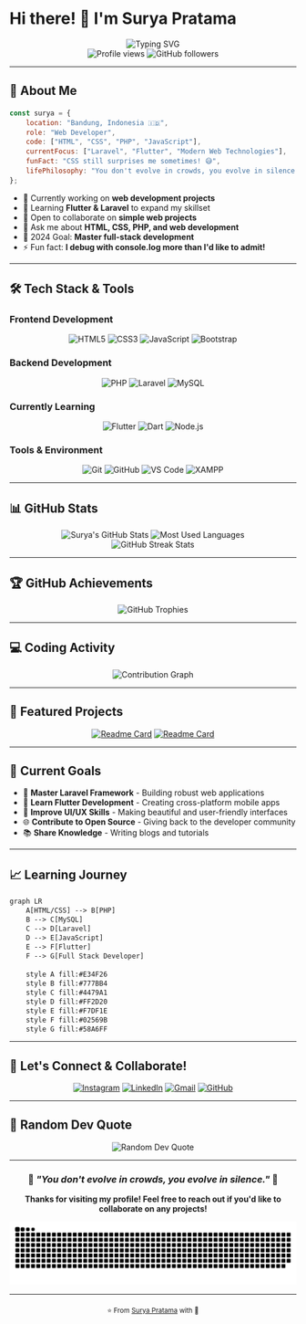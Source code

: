 # Hi there! 👋 I'm Surya Pratama

<div align="center">
  <img src="https://readme-typing-svg.demolab.com?font=Fira+Code&size=28&duration=3000&pause=1000&color=58A6FF&center=true&vCenter=true&multiline=true&width=600&height=100&lines=Web+Developer+%7C+Tech+Enthusiast;Always+Learning+%26+Growing!;Welcome+to+my+GitHub+Profile!" alt="Typing SVG" />
</div>

<div align="center">
  <img src="https://komarev.com/ghpvc/?username=suryapratama&label=Profile%20views&color=0e75b6&style=flat" alt="Profile views" />
  <img src="https://img.shields.io/github/followers/suryapratama?label=Followers&style=social" alt="GitHub followers" />
</div>

---

## 🚀 About Me

```javascript
const surya = {
    location: "Bandung, Indonesia 🇮🇩",
    role: "Web Developer",
    code: ["HTML", "CSS", "PHP", "JavaScript"],
    currentFocus: ["Laravel", "Flutter", "Modern Web Technologies"],
    funFact: "CSS still surprises me sometimes! 😅",
    lifePhilosophy: "You don't evolve in crowds, you evolve in silence."
};
```

- 🔭 Currently working on **web development projects**
- 🌱 Learning **Flutter & Laravel** to expand my skillset
- 👯 Open to collaborate on **simple web projects**
- 💬 Ask me about **HTML, CSS, PHP, and web development**
- 🎯 2024 Goal: **Master full-stack development**
- ⚡ Fun fact: **I debug with console.log more than I'd like to admit!**

---

## 🛠️ Tech Stack & Tools

### Frontend Development
<div align="center">
  
![HTML5](https://img.shields.io/badge/HTML5-E34F26?style=for-the-badge&logo=html5&logoColor=white)
![CSS3](https://img.shields.io/badge/CSS3-1572B6?style=for-the-badge&logo=css3&logoColor=white)
![JavaScript](https://img.shields.io/badge/JavaScript-F7DF1E?style=for-the-badge&logo=javascript&logoColor=black)
![Bootstrap](https://img.shields.io/badge/Bootstrap-7952B3?style=for-the-badge&logo=bootstrap&logoColor=white)

</div>

### Backend Development
<div align="center">
  
![PHP](https://img.shields.io/badge/PHP-777BB4?style=for-the-badge&logo=php&logoColor=white)
![Laravel](https://img.shields.io/badge/Laravel-FF2D20?style=for-the-badge&logo=laravel&logoColor=white)
![MySQL](https://img.shields.io/badge/MySQL-4479A1?style=for-the-badge&logo=mysql&logoColor=white)

</div>

### Currently Learning
<div align="center">
  
![Flutter](https://img.shields.io/badge/Flutter-02569B?style=for-the-badge&logo=flutter&logoColor=white)
![Dart](https://img.shields.io/badge/Dart-0175C2?style=for-the-badge&logo=dart&logoColor=white)
![Node.js](https://img.shields.io/badge/Node.js-339933?style=for-the-badge&logo=node.js&logoColor=white)

</div>

### Tools & Environment
<div align="center">
  
![Git](https://img.shields.io/badge/Git-F05032?style=for-the-badge&logo=git&logoColor=white)
![GitHub](https://img.shields.io/badge/GitHub-181717?style=for-the-badge&logo=github&logoColor=white)
![VS Code](https://img.shields.io/badge/VS%20Code-007ACC?style=for-the-badge&logo=visual-studio-code&logoColor=white)
![XAMPP](https://img.shields.io/badge/XAMPP-FB7A24?style=for-the-badge&logo=xampp&logoColor=white)

</div>

---

## 📊 GitHub Stats

<div align="center">
  <img src="https://github-readme-stats.vercel.app/api?username=suryapratama&show_icons=true&theme=tokyonight&hide_border=true&count_private=true" alt="Surya's GitHub Stats" height="165">
  <img src="https://github-readme-stats.vercel.app/api/top-langs/?username=suryapratama&layout=compact&theme=tokyonight&hide_border=true" alt="Most Used Languages" height="165">
</div>

<div align="center">
  <img src="https://github-readme-streak-stats.herokuapp.com/?user=suryapratama&theme=tokyonight&hide_border=true" alt="GitHub Streak Stats" />
</div>

---

## 🏆 GitHub Achievements

<div align="center">
  <img src="https://github-profile-trophy.vercel.app/?username=suryapratama&theme=tokyonight&no-frame=true&row=1&column=6" alt="GitHub Trophies" />
</div>

---

## 💻 Coding Activity

<div align="center">
  <img src="https://github-readme-activity-graph.vercel.app/graph?username=suryapratama&theme=tokyo-night&hide_border=true" alt="Contribution Graph" />
</div>

---

## 🌟 Featured Projects

<div align="center">

[![Readme Card](https://github-readme-stats.vercel.app/api/pin/?username=suryapratama&repo=project-name-1&theme=tokyonight&hide_border=true)](https://github.com/suryapratama/project-name-1)
[![Readme Card](https://github-readme-stats.vercel.app/api/pin/?username=suryapratama&repo=project-name-2&theme=tokyonight&hide_border=true)](https://github.com/suryapratama/project-name-2)

</div>

---

## 🎯 Current Goals

- 🚀 **Master Laravel Framework** - Building robust web applications
- 📱 **Learn Flutter Development** - Creating cross-platform mobile apps  
- 🎨 **Improve UI/UX Skills** - Making beautiful and user-friendly interfaces
- 🌐 **Contribute to Open Source** - Giving back to the developer community
- 📚 **Share Knowledge** - Writing blogs and tutorials

---

## 📈 Learning Journey

```mermaid
graph LR
    A[HTML/CSS] --> B[PHP]
    B --> C[MySQL]
    C --> D[Laravel]
    D --> E[JavaScript]
    E --> F[Flutter]
    F --> G[Full Stack Developer]
    
    style A fill:#E34F26
    style B fill:#777BB4
    style C fill:#4479A1
    style D fill:#FF2D20
    style E fill:#F7DF1E
    style F fill:#02569B
    style G fill:#58A6FF
```

---

## 🤝 Let's Connect & Collaborate!

<div align="center">
  
[![Instagram](https://img.shields.io/badge/Instagram-E4405F?style=for-the-badge&logo=instagram&logoColor=white)](https://instagram.com/hellbangsur._)
[![LinkedIn](https://img.shields.io/badge/LinkedIn-0077B5?style=for-the-badge&logo=linkedin&logoColor=white)](https://linkedin.com/in/suryapratama)
[![Gmail](https://img.shields.io/badge/Gmail-D14836?style=for-the-badge&logo=gmail&logoColor=white)](mailto:surya@example.com)
[![GitHub](https://img.shields.io/badge/GitHub-181717?style=for-the-badge&logo=github&logoColor=white)](https://github.com/suryapratama)

</div>

---

## 💭 Random Dev Quote

<div align="center">
  <img src="https://quotes-github-readme.vercel.app/api?type=horizontal&theme=tokyonight" alt="Random Dev Quote" />
</div>

---

<div align="center">
  
### 🌟 *"You don't evolve in crowds, you evolve in silence."* 🌟

**Thanks for visiting my profile! Feel free to reach out if you'd like to collaborate on any projects!** 

<img src="https://raw.githubusercontent.com/platane/snk/output/github-contribution-grid-snake-dark.svg" alt="Snake animation" />

</div>

---

<div align="center">
  <sub>⭐️ From <a href="https://github.com/suryapratama">Surya Pratama</a> with 💙</sub>
</div>
